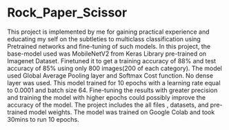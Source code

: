 # Rock_Paper_Scissor
This project is implemented by me for gaining practical experience and educating my self on the subtleties to multiclass classification using Pretrained networks and fine-tuning of such models. In this project, the base-model used was MobileNetV2 from Keras Library pre-trained on Imagenet Dataset. Finetuned it to get a training accuracy of 88% and test accuracy of 85% using only 800 images(200 of each category). The model used Global Average Pooling layer and Softmax Cost function. No dense layer was used. This model trained for 10 epochs with a learning rate equal to 0.0001 and batch size 64. Fine-tuning the results with greater precision and training the model with higher epochs could possibly improve the accuracy of the model. The project includes the all files , datasets, and pre-trained model weights. The model was trained on Google Colab and took 30mins to run 10 epochs.
